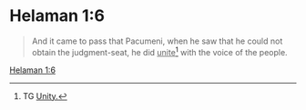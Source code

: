 # Helaman 1:6

> And it came to pass that Pacumeni, when he saw that he could not obtain the judgment-seat, he did <u>unite</u>[^a] with the voice of the people.

[Helaman 1:6](https://www.churchofjesuschrist.org/study/scriptures/bofm/hel/1?lang=eng&id=p6#p6)


[^a]: TG [Unity.](https://www.churchofjesuschrist.org/study/scriptures/tg/unity?lang=eng)
